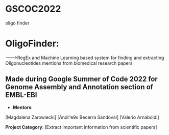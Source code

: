 # GSCOC2022
oligo finder
# OligoFinder: 
--->RegEx and Machine Learning based system for finding and extracting Oligonucleotides mentions from biomedical research papers

 ## Made during Google Summer of Code 2022 for Genome Assembly and Annotation section of EMBL-EBI
 - **Mentors**:
 
 [Magdalena Zarowiecki]
 [Andr\'e9s Becerra Sandoval]
 [Valerio Arnaboldi]
 
 **Project Category**:
 [Extract important information from scientific papers]
 
 
